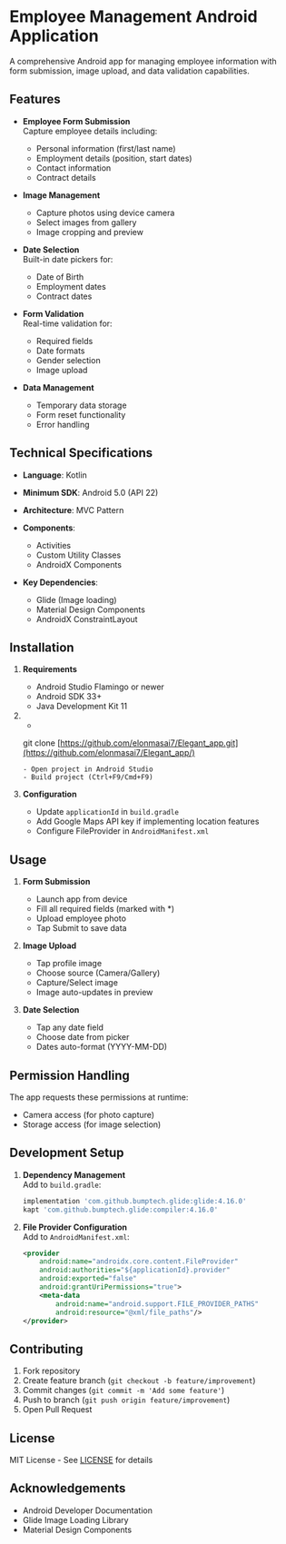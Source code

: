 # Employee Management Android Application

A comprehensive Android app for managing employee information with form submission, image upload, and data validation capabilities.

## Features

- **Employee Form Submission**  
  Capture employee details including:
  - Personal information (first/last name)
  - Employment details (position, start dates)
  - Contact information
  - Contract details

- **Image Management**  
  - Capture photos using device camera
  - Select images from gallery
  - Image cropping and preview

- **Date Selection**  
  Built-in date pickers for:
  - Date of Birth
  - Employment dates
  - Contract dates

- **Form Validation**  
  Real-time validation for:
  - Required fields
  - Date formats
  - Gender selection
  - Image upload

- **Data Management**  
  - Temporary data storage
  - Form reset functionality
  - Error handling

## Technical Specifications

- **Language**: Kotlin
- **Minimum SDK**: Android 5.0 (API 22)
- **Architecture**: MVC Pattern
- **Components**:
  - Activities
  - Custom Utility Classes
  - AndroidX Components

- **Key Dependencies**:
  - Glide (Image loading)
  - Material Design Components
  - AndroidX ConstraintLayout

## Installation

1. **Requirements**  
   - Android Studio Flamingo or newer
   - Android SDK 33+
   - Java Development Kit 11

2. *
   git clone [https://github.com/elonmasai7/Elegant_app.git](https://github.com/elonmasai7/Elegant_app/)
   ```
   - Open project in Android Studio
   - Build project (Ctrl+F9/Cmd+F9)

3. **Configuration**  
   - Update `applicationId` in `build.gradle`
   - Add Google Maps API key if implementing location features
   - Configure FileProvider in `AndroidManifest.xml`

## Usage

1. **Form Submission**  
   - Launch app from device
   - Fill all required fields (marked with *)
   - Upload employee photo
   - Tap Submit to save data

2. **Image Upload**  
   - Tap profile image
   - Choose source (Camera/Gallery)
   - Capture/Select image
   - Image auto-updates in preview

3. **Date Selection**  
   - Tap any date field
   - Choose date from picker
   - Dates auto-format (YYYY-MM-DD)

## Permission Handling

The app requests these permissions at runtime:
- Camera access (for photo capture)
- Storage access (for image selection)

## Development Setup

1. **Dependency Management**  
   Add to `build.gradle`:
   ```gradle
   implementation 'com.github.bumptech.glide:glide:4.16.0'
   kapt 'com.github.bumptech.glide:compiler:4.16.0'
   ```

2. **File Provider Configuration**  
   Add to `AndroidManifest.xml`:
   ```xml
   <provider
       android:name="androidx.core.content.FileProvider"
       android:authorities="${applicationId}.provider"
       android:exported="false"
       android:grantUriPermissions="true">
       <meta-data
           android:name="android.support.FILE_PROVIDER_PATHS"
           android:resource="@xml/file_paths"/>
   </provider>
   ```

## Contributing

1. Fork repository
2. Create feature branch (`git checkout -b feature/improvement`)
3. Commit changes (`git commit -m 'Add some feature'`)
4. Push to branch (`git push origin feature/improvement`)
5. Open Pull Request

## License

MIT License - See [LICENSE](LICENSE) for details

## Acknowledgements

- Android Developer Documentation
- Glide Image Loading Library
- Material Design Components
```
